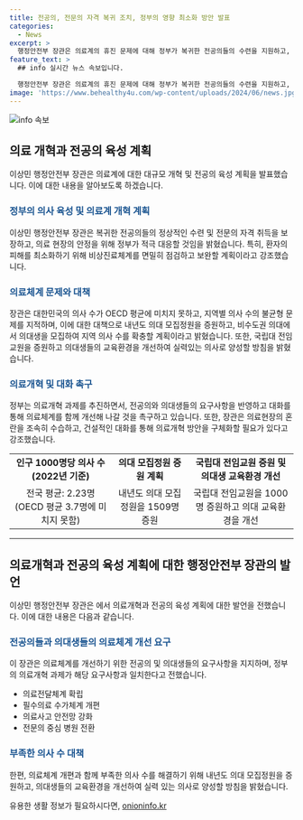 ```yaml
---
title: 전공의, 전문의 자격 복귀 조치, 정부의 영향 최소화 방안 발표
categories:
  - News
excerpt: >
  행정안전부 장관은 의료계의 휴진 문제에 대해 정부가 복귀한 전공의들의 수련을 지원하고, 환자 피해 최소화를 위한 조치를 취할 것이라고 밝혔다. 의사 수 부족 문제에 대응하기 위해 내년도 의대 모집정원을 증원하고, 국립대 전임교원을 확대 증원하며, 의대생들을 실력 있는 의사로 양성할 방침이다. 또한, 정부의 의료개혁 과제가 전공의와 의대생들이 요구하는 의료체계 개선 방향과 일치한다고 강조했다.
feature_text: >
  ## info 실시간 뉴스 속보입니다.

  행정안전부 장관은 의료계의 휴진 문제에 대해 정부가 복귀한 전공의들의 수련을 지원하고, 환자 피해 최소화를 위한 조치를 취할 것이라고 밝혔다. 의사 수 부족 문제에 대응하기 위해 내년도 의대 모집정원을 증원하고, 국립대 전임교원을 확대 증원하며, 의대생들을 실력 있는 의사로 양성할 방침이다. 또한, 정부의 의료개혁 과제가 전공의와 의대생들이 요구하는 의료체계 개선 방향과 일치한다고 강조했다.
image: 'https://www.behealthy4u.com/wp-content/uploads/2024/06/news.jpg'
---
```


<p><img src="https://www.behealthy4u.com/wp-content/uploads/2024/06/news.jpg" alt="info 속보" /></p>

<h2 data-ke-size="size26">의료 개혁과 전공의 육성 계획</h2>

<p data-ke-size="size16">이상민 행정안전부 장관은 의료계에 대한 대규모 개혁 및 전공의 육성 계획을 발표했습니다. 이에 대한 내용을 알아보도록 하겠습니다.</p>

<h3><b><span style="color: #1a5490;">정부의 의사 육성 및 의료계 개혁 계획</span></b></h3>

<p data-ke-size="size16">이상민 행정안전부 장관은 복귀한 전공의들의 정상적인 수련 및 전문의 자격 취득을 보장하고, 의료 현장의 안정을 위해 정부가 적극 대응할 것임을 밝혔습니다. 특히, 환자의 피해를 최소화하기 위해 비상진료체계를 면밀히 점검하고 보완할 계획이라고 강조했습니다.</p>

<h3><b><span style="color: #1a5490;">의료체계 문제와 대책</span></b></h3>

<p data-ke-size="size16">장관은 대한민국의 의사 수가 OECD 평균에 미치지 못하고, 지역별 의사 수의 불균형 문제를 지적하며, 이에 대한 대책으로 내년도 의대 모집정원을 증원하고, 비수도권 의대에서 의대생을 모집하여 지역 의사 수를 확충할 계획이라고 밝혔습니다. 또한, 국립대 전임교원을 증원하고 의대생들의 교육환경을 개선하여 실력있는 의사로 양성할 방침을 밝혔습니다.</p>

<h3><b><span style="color: #1a5490;">의료개혁 및 대화 촉구</span></b></h3>

<p data-ke-size="size16">정부는 의료개혁 과제를 추진하면서, 전공의와 의대생들의 요구사항을 반영하고 대화를 통해 의료체계를 함께 개선해 나갈 것을 촉구하고 있습니다. 또한, 장관은 의료현장의 혼란을 조속히 수습하고, 건설적인 대화를 통해 의료개혁 방안을 구체화할 필요가 있다고 강조했습니다.</p>

<table>
    <tr>
        <td style="text-align: center; height: 17px;"><b>인구 1000명당 의사 수 (2022년 기준)</b></td>
        <td style="text-align: center; height: 17px;"><b>의대 모집정원 증원 계획</b></td>
        <td style="text-align: center; height: 17px;"><b>국립대 전임교원 증원 및 의대생 교육환경 개선</b></td>
    </tr>
    <tr>
        <td style="text-align: center; height: 17px;">전국 평균: 2.23명 (OECD 평균 3.7명에 미치지 못함)</td>
        <td style="text-align: center; height: 17px;">내년도 의대 모집정원을 1509명 증원</td>
        <td style="text-align: center; height: 17px;">국립대 전임교원을 1000명 증원하고 의대 교육환경을 개선</td>
    </tr>
</table>

<hr>

<p data-ke-size="size16"></p>

<h2 data-ke-size="size26">의료개혁과 전공의 육성 계획에 대한 행정안전부 장관의 발언</h2>

<p data-ke-size="size16">이상민 행정안전부 장관은 에서 의료개혁과 전공의 육성 계획에 대한 발언을 전했습니다. 이에 대한 내용은 다음과 같습니다.</p>

<h3><b><span style="color: #1a5490;">전공의들과 의대생들의 의료체계 개선 요구</span></b></h3>

<p data-ke-size="size16">이 장관은 의료체계를 개선하기 위한 전공의 및 의대생들의 요구사항을 지지하며, 정부의 의료개혁 과제가 해당 요구사항과 일치한다고 전했습니다.</p>

<ul>
    <li>의료전달체계 확립</li>
    <li>필수의료 수가체계 개편</li>
    <li>의료사고 안전망 강화</li>
    <li>전문의 중심 병원 전환</li>
</ul>

<h3><b><span style="color: #1a5490;">부족한 의사 수 대책</span></b></h3>

<p data-ke-size="size16">한편, 의료체계 개편과 함께 부족한 의사 수를 해결하기 위해 내년도 의대 모집정원을 증원하고, 의대생들의 교육환경을 개선하여 실력 있는 의사로 양성할 방침을 밝혔습니다.</p>
유용한 생활 정보가 필요하시다면, <a href="https://onioninfo.kr" rel="dofollow">onioninfo.kr</a>


